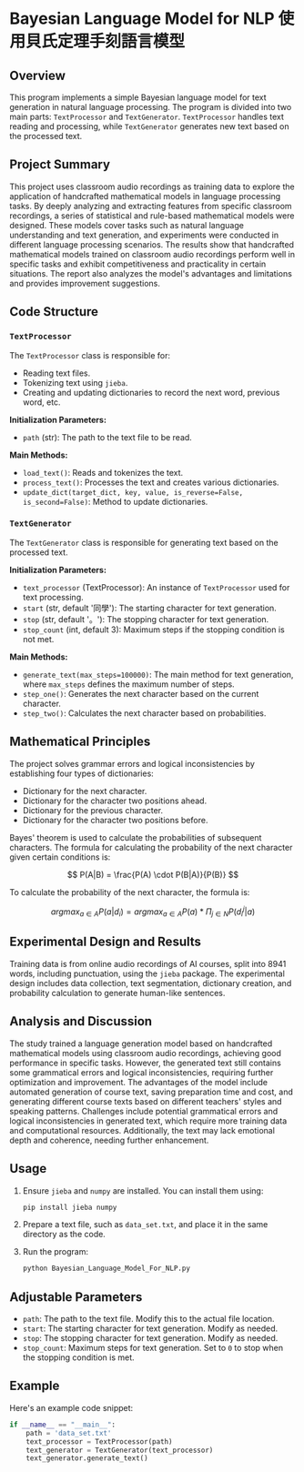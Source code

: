 # Bayesian Language Model for NLP 使用貝氏定理手刻語言模型

## Overview

This program implements a simple Bayesian language model for text generation in natural language processing. The program is divided into two main parts: `TextProcessor` and `TextGenerator`. `TextProcessor` handles text reading and processing, while `TextGenerator` generates new text based on the processed text.

## Project Summary

This project uses classroom audio recordings as training data to explore the application of handcrafted mathematical models in language processing tasks. By deeply analyzing and extracting features from specific classroom recordings, a series of statistical and rule-based mathematical models were designed. These models cover tasks such as natural language understanding and text generation, and experiments were conducted in different language processing scenarios. The results show that handcrafted mathematical models trained on classroom audio recordings perform well in specific tasks and exhibit competitiveness and practicality in certain situations. The report also analyzes the model's advantages and limitations and provides improvement suggestions.

## Code Structure

### `TextProcessor`

The `TextProcessor` class is responsible for:
- Reading text files.
- Tokenizing text using `jieba`.
- Creating and updating dictionaries to record the next word, previous word, etc.

**Initialization Parameters:**
- `path` (str): The path to the text file to be read.

**Main Methods:**
- `load_text()`: Reads and tokenizes the text.
- `process_text()`: Processes the text and creates various dictionaries.
- `update_dict(target_dict, key, value, is_reverse=False, is_second=False)`: Method to update dictionaries.

### `TextGenerator`

The `TextGenerator` class is responsible for generating text based on the processed text.

**Initialization Parameters:**
- `text_processor` (TextProcessor): An instance of `TextProcessor` used for text processing.
- `start` (str, default '同學'): The starting character for text generation.
- `stop` (str, default '。'): The stopping character for text generation.
- `stop_count` (int, default 3): Maximum steps if the stopping condition is not met.

**Main Methods:**
- `generate_text(max_steps=100000)`: The main method for text generation, where `max_steps` defines the maximum number of steps.
- `step_one()`: Generates the next character based on the current character.
- `step_two()`: Calculates the next character based on probabilities.

## Mathematical Principles

The project solves grammar errors and logical inconsistencies by establishing four types of dictionaries:
- Dictionary for the next character.
- Dictionary for the character two positions ahead.
- Dictionary for the previous character.
- Dictionary for the character two positions before.

Bayes' theorem is used to calculate the probabilities of subsequent characters. The formula for calculating the probability of the next character given certain conditions is:

$$
P(A|B) = \frac{P(A) \cdot P(B|A)}{P(B)}
$$

To calculate the probability of the next character, the formula is:

$$
arg max_{a ∈ A} P(a|d_i) = arg max_{a ∈ A} P(a) * Π_{j ∈ N} P(d_i^j | a)
$$

## Experimental Design and Results

Training data is from online audio recordings of AI courses, split into 8941 words, including punctuation, using the `jieba` package. The experimental design includes data collection, text segmentation, dictionary creation, and probability calculation to generate human-like sentences.

## Analysis and Discussion

The study trained a language generation model based on handcrafted mathematical models using classroom audio recordings, achieving good performance in specific tasks. However, the generated text still contains some grammatical errors and logical inconsistencies, requiring further optimization and improvement. The advantages of the model include automated generation of course text, saving preparation time and cost, and generating different course texts based on different teachers' styles and speaking patterns. Challenges include potential grammatical errors and logical inconsistencies in generated text, which require more training data and computational resources. Additionally, the text may lack emotional depth and coherence, needing further enhancement.

## Usage

1. Ensure `jieba` and `numpy` are installed. You can install them using:
    ```bash
    pip install jieba numpy
    ```

2. Prepare a text file, such as `data_set.txt`, and place it in the same directory as the code.

3. Run the program:
    ```bash
    python Bayesian_Language_Model_For_NLP.py
    ```

## Adjustable Parameters

- `path`: The path to the text file. Modify this to the actual file location.
- `start`: The starting character for text generation. Modify as needed.
- `stop`: The stopping character for text generation. Modify as needed.
- `stop_count`: Maximum steps for text generation. Set to `0` to stop when the stopping condition is met.

## Example

Here's an example code snippet:
```python
if __name__ == "__main__":
    path = 'data_set.txt'
    text_processor = TextProcessor(path)
    text_generator = TextGenerator(text_processor)
    text_generator.generate_text()
